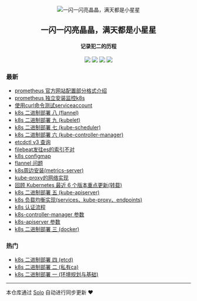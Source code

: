 <p align="center"><img alt="一闪一闪亮晶晶，满天都是小星星" src="https://static.b3log.org/images/brand/solo-32.png"></p><h2 align="center">
一闪一闪亮晶晶，满天都是小星星
</h2>

<h4 align="center">记录犯二的历程</h4>
<p align="center"><a title="一闪一闪亮晶晶，满天都是小星星" target="_blank" href="https://github.com/xingxingdegit/solo-blog"><img src="https://img.shields.io/github/last-commit/xingxingdegit/solo-blog.svg?style=flat-square&color=FF9900"></a>
<a title="GitHub repo size in bytes" target="_blank" href="https://github.com/xingxingdegit/solo-blog"><img src="https://img.shields.io/github/repo-size/xingxingdegit/solo-blog.svg?style=flat-square"></a>
<a title="Solo Version" target="_blank" href="https://github.com/88250/solo/releases"><img src="https://img.shields.io/badge/solo-3.6.6-f1e05a.svg?style=flat-square&color=blueviolet"></a>
<a title="Hits" target="_blank" href="https://github.com/88250/hits"><img src="https://hits.b3log.org/xingxingdegit/solo-blog.svg"></a></p>

### 最新

* [prometheus 官方网站配置部分格式介绍](https://www.yxingxing.net/articles/2019/12/05/1575529561916.html)
* [prometheus 独立安装监控k8s](https://www.yxingxing.net/articles/2019/12/03/1575356398124.html)
* [使用curl命令测试serviceaccount](https://www.yxingxing.net/articles/2019/11/25/1574651706002.html)
* [k8s 二进制部署 八 (flannel)](https://www.yxingxing.net/articles/2019/11/23/1574498235951.html)
* [k8s 二进制部署 九 (kubelet)](https://www.yxingxing.net/articles/2019/11/23/1574498155825.html)
* [k8s 二进制部署 七 (kube-scheduler)](https://www.yxingxing.net/articles/2019/11/23/1574491784972.html)
* [k8s 二进制部署 六 (kube-controller-manager)](https://www.yxingxing.net/articles/2019/11/23/1574481204488.html)
* [etcdctl v3 查询](https://www.yxingxing.net/articles/2019/11/21/1574306668270.html)
* [filebeat发往es的索引不对](https://www.yxingxing.net/articles/2019/11/19/1574160820980.html)
* [k8s configmap](https://www.yxingxing.net/articles/2019/11/14/1573704105136.html)
* [flannel 问题](https://www.yxingxing.net/articles/2019/11/13/1573630418728.html)
* [k8s周边安装(metrics-server)](https://www.yxingxing.net/articles/2019/11/12/1573551802059.html)
* [kube-proxy的网络实现](https://www.yxingxing.net/articles/2019/11/08/1573199662127.html)
* [回顾 Kubernetes 最近 6 个版本重点更新(转载)](https://www.yxingxing.net/articles/2019/11/06/1573007207480.html)
* [k8s 二进制部署 五 (kube-apiserver)](https://www.yxingxing.net/articles/2019/11/06/1572999313764.html)
* [k8s 负载均衡实现(services、kube-proxy、endpoints)](https://www.yxingxing.net/articles/2019/11/04/1572843926441.html)
* [k8s 认证流程](https://www.yxingxing.net/articles/2019/10/30/1572424271739.html)
* [k8s-controller-manager 参数](https://www.yxingxing.net/articles/2019/10/30/1572423306696.html)
* [k8s-apiserver 参数](https://www.yxingxing.net/articles/2019/10/30/1572423121991.html)
* [k8s 二进制部署 三  (docker)](https://www.yxingxing.net/articles/2019/10/28/1572273802994.html)

### 热门

* [k8s 二进制部署 四 (etcd)](https://www.yxingxing.net/articles/2019/10/25/1571998499528.html)
* [k8s 二进制部署 二 (私有ca)](https://www.yxingxing.net/articles/2019/10/25/1571997217121.html)
* [k8s 二进制部署 一 (环境规划与基础)](https://www.yxingxing.net/articles/2019/10/26/1572061552442.html)



---

本仓库通过 [Solo](https://github.com/88250/solo) 自动进行同步更新 ❤️ 